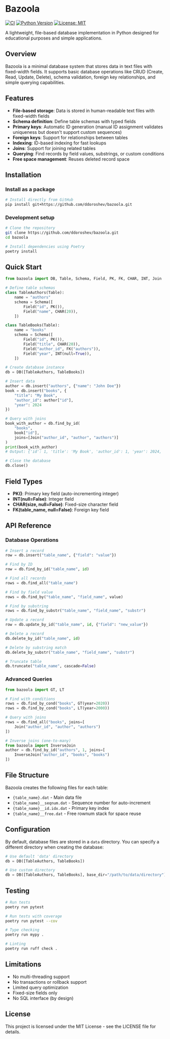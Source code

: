 # Bazoola

[![CI](https://github.com/ddoroshev/bazoola/actions/workflows/ci.yml/badge.svg?branch=master)](https://github.com/ddoroshev/bazoola/actions/workflows/ci.yml)
[![Python Version](https://img.shields.io/badge/python-3.10%2B-blue)](https://www.python.org/downloads/)
[![License: MIT](https://img.shields.io/badge/License-MIT-yellow.svg)](https://opensource.org/licenses/MIT)

A lightweight, file-based database implementation in Python designed for educational purposes and simple applications.

## Overview

Bazoola is a minimal database system that stores data in text files with fixed-width fields. It supports basic database operations like CRUD (Create, Read, Update, Delete), schema validation, foreign key relationships, and simple querying capabilities.

## Features

- **File-based storage**: Data is stored in human-readable text files with fixed-width fields
- **Schema definition**: Define table schemas with typed fields
- **Primary keys**: Automatic ID generation (manual ID assignment validates uniqueness but doesn't support custom sequences)
- **Foreign keys**: Support for relationships between tables
- **Indexing**: ID-based indexing for fast lookups
- **Joins**: Support for joining related tables
- **Querying**: Find records by field values, substrings, or custom conditions
- **Free space management**: Reuses deleted record space

## Installation

### Install as a package

```bash
# Install directly from GitHub
pip install git+https://github.com/ddoroshev/bazoola.git
```

### Development setup

```bash
# Clone the repository
git clone https://github.com/ddoroshev/bazoola.git
cd bazoola

# Install dependencies using Poetry
poetry install
```

## Quick Start

```python
from bazoola import DB, Table, Schema, Field, PK, FK, CHAR, INT, Join

# Define table schemas
class TableAuthors(Table):
    name = "authors"
    schema = Schema([
        Field("id", PK()),
        Field("name", CHAR(20)),
    ])

class TableBooks(Table):
    name = "books"
    schema = Schema([
        Field("id", PK()),
        Field("title", CHAR(20)),
        Field("author_id", FK("authors")),
        Field("year", INT(null=True)),
    ])

# Create database instance
db = DB([TableAuthors, TableBooks])

# Insert data
author = db.insert("authors", {"name": "John Doe"})
book = db.insert("books", {
    "title": "My Book",
    "author_id": author["id"],
    "year": 2024
})

# Query with joins
book_with_author = db.find_by_id(
    "books",
    book["id"],
    joins=[Join("author_id", "author", "authors")]
)
print(book_with_author)
# Output: {'id': 1, 'title': 'My Book', 'author_id': 1, 'year': 2024, 'author': {'id': 1, 'name': 'John Doe'}}

# Close the database
db.close()
```

## Field Types

- **PK()**: Primary key field (auto-incrementing integer)
- **INT(null=False)**: Integer field
- **CHAR(size, null=False)**: Fixed-size character field
- **FK(table_name, null=False)**: Foreign key field

## API Reference

### Database Operations

```python
# Insert a record
row = db.insert("table_name", {"field": "value"})

# Find by ID
row = db.find_by_id("table_name", id)

# Find all records
rows = db.find_all("table_name")

# Find by field value
rows = db.find_by("table_name", "field_name", value)

# Find by substring
rows = db.find_by_substr("table_name", "field_name", "substr")

# Update a record
row = db.update_by_id("table_name", id, {"field": "new_value"})

# Delete a record
db.delete_by_id("table_name", id)

# Delete by substring match
db.delete_by_substr("table_name", "field_name", "substr")

# Truncate table
db.truncate("table_name", cascade=False)
```

### Advanced Queries

```python
from bazoola import GT, LT

# Find with conditions
rows = db.find_by_cond("books", GT(year=2020))
rows = db.find_by_cond("books", LT(year=2000))

# Query with joins
rows = db.find_all("books", joins=[
    Join("author_id", "author", "authors")
])

# Inverse joins (one-to-many)
from bazoola import InverseJoin
author = db.find_by_id("authors", 1, joins=[
    InverseJoin("author_id", "books", "books")
])
```

## File Structure

Bazoola creates the following files for each table:
- `{table_name}.dat` - Main data file
- `{table_name}__seqnum.dat` - Sequence number for auto-increment
- `{table_name}__id.idx.dat` - Primary key index
- `{table_name}__free.dat` - Free rownum stack for space reuse

## Configuration

By default, database files are stored in a `data` directory. You can specify a different directory when creating the database:

```python
# Use default 'data' directory
db = DB([TableAuthors, TableBooks])

# Use custom directory
db = DB([TableAuthors, TableBooks], base_dir="/path/to/data/directory")
```

## Testing

```bash
# Run tests
poetry run pytest

# Run tests with coverage
poetry run pytest --cov

# Type checking
poetry run mypy .

# Linting
poetry run ruff check .
```

## Limitations

- No multi-threading support
- No transactions or rollback support
- Limited query optimization
- Fixed-size fields only
- No SQL interface (by design)

## License

This project is licensed under the MIT License - see the LICENSE file for details.
